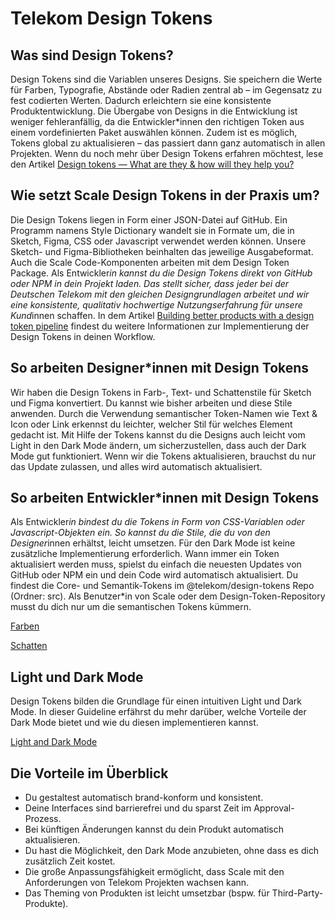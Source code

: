 # Telekom Design Tokens

## Was sind Design Tokens?

Design Tokens sind die Variablen unseres Designs. Sie speichern die Werte für Farben, Typografie, Abstände oder Radien zentral ab – im Gegensatz zu fest codierten Werten. Dadurch erleichtern sie eine konsistente Produktentwicklung. Die Übergabe von Designs in die Entwicklung ist weniger fehleranfällig, da die Entwickler\*innen den richtigen Token aus einem vordefinierten Paket auswählen können. Zudem ist es möglich, Tokens global zu aktualisieren – das passiert dann ganz automatisch in allen Projekten. Wenn du noch mehr über Design Tokens erfahren möchtest, lese den Artikel <a href="https://lukasoppermann.medium.com/design-tokens-what-are-they-how-will-they-help-you-b73f80f602ab" target="_blank" rel="noopener noreferrer">Design tokens — What are they & how will they help you?</a>

## Wie setzt Scale Design Tokens in der Praxis um?

Die Design Tokens liegen in Form einer JSON-Datei auf GitHub. Ein Programm namens Style Dictionary wandelt sie in Formate um, die in Sketch, Figma, CSS oder Javascript verwendet werden können. Unsere Sketch- und Figma-Bibliotheken beinhalten das jeweilige Ausgabeformat. Auch die Scale Code-Komponenten arbeiten mit dem Design Token Package. Als Entwickler*in kannst du die Design Tokens direkt von GitHub oder NPM in dein Projekt laden. Das stellt sicher, dass jeder bei der Deutschen Telekom mit den gleichen Designgrundlagen arbeitet und wir eine konsistente, qualitativ hochwertige Nutzungserfahrung für unsere Kund*innen schaffen. In dem Artikel <a href="https://uxdesign.cc/building-better-products-with-the-design-token-pipeline-faa86aa068e8" target="_blank" rel="noopener noreferrer">Building better products with a design token pipeline</a> findest du weitere Informationen zur Implementierung der Design Tokens in deinen Workflow.

## So arbeiten Designer\*innen mit Design Tokens

Wir haben die Design Tokens in Farb-, Text- und Schattenstile für Sketch und Figma konvertiert. Du kannst wie bisher arbeiten und diese Stile anwenden. Durch die Verwendung semantischer Token-Namen wie Text & Icon oder Link erkennst du leichter, welcher Stil für welches Element gedacht ist. Mit Hilfe der Tokens kannst du die Designs auch leicht vom Light in den Dark Mode ändern, um sicherzustellen, dass auch der Dark Mode gut funktioniert. Wenn wir die Tokens aktualisieren, brauchst du nur das Update zulassen, und alles wird automatisch aktualisiert.

## So arbeiten Entwickler\*innen mit Design Tokens

Als Entwickler*in bindest du die Tokens in Form von CSS-Variablen oder Javascript-Objekten ein. So kannst du die Stile, die du von den Designer*innen erhältst, leicht umsetzen. Für den Dark Mode ist keine zusätzliche Implementierung erforderlich. Wann immer ein Token aktualisiert werden muss, spielst du einfach die neuesten Updates von GitHub oder NPM ein und dein Code wird automatisch aktualisiert. Du findest die Core- und Semantik-Tokens im @telekom/design-tokens Repo (Ordner: src). Als Benutzer\*in von Scale oder dem Design-Token-Repository musst du dich nur um die semantischen Tokens kümmern.

[Farben](.?path=/docs/guidelines-colors--page)

[Schatten](./?path=/docs/guidelines-shadows--page)

## Light und Dark Mode

Design Tokens bilden die Grundlage für einen intuitiven Light und Dark Mode. In dieser Guideline erfährst du mehr darüber, welche Vorteile der Dark Mode bietet und wie du diesen implementieren kannst.

[Light and Dark Mode](./?path=/docs/guidelines-light-and-dark-mode--page)

## Die Vorteile im Überblick

- Du gestaltest automatisch brand-konform und konsistent.
- Deine Interfaces sind barrierefrei und du sparst Zeit im Approval-Prozess.
- Bei künftigen Änderungen kannst du dein Produkt automatisch aktualisieren.
- Du hast die Möglichkeit, den Dark Mode anzubieten, ohne dass es dich zusätzlich Zeit kostet.
- Die große Anpassungsfähigkeit ermöglicht, dass Scale mit den Anforderungen von Telekom Projekten wachsen kann.
- Das Theming von Produkten ist leicht umsetzbar (bspw. für Third-Party-Produkte).
